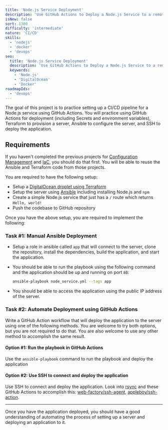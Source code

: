 ```yaml
---
title: 'Node.js Service Deployment'
description: 'Use GitHub Actions to Deploy a Node.js Service to a remote server'
isNew: false
sort: 1300
difficulty: 'intermediate'
nature: 'CI/CD'
skills:
  - 'nodejs'
  - 'docker'
  - 'devops'
seo:
  title: 'Node.js Service Deployment'
  description: 'Use GitHub Actions to Deploy a Node.js Service to a remote server'
  keywords:
    - 'Node.js'
    - 'DigitalOcean'
    - 'Docker'
roadmapIds:
  - 'devops'
---
```


The goal of this project is to practice setting up a CI/CD pipeline for a Node.js service using GitHub Actions. You will practice using GitHub Actions for deployment (including Secrets and environment variables), Terraform to provision a server, Ansible to configure the server, and SSH to deploy the application.

## Requirements

If you haven't completed the previous projects for [Configuration Management](/projects/configuration-management) and [IaC](/projects/iac-digitalocean), you should do that first. You will be able to reuse the Ansible and Terraform code from those projects.

You are required to have the following setup:

- Setup a [DigitalOcean droplet using Terraform](/projects/iac-digitalocean)
- Setup the server using [Ansible](/projects/configuration-management) including installing Node.js and `npm`
- Create a simple Node.js service that just has a `/` route which returns `Hello, world!`
- Push the codebase to GitHub repository

Once you have the above setup, you are required to implement the following:

### Task #1: Manual Ansible Deployment

- Setup a role in ansible called `app` that will connect to the server, clone the repository, install the dependencies, build the application, and start the application.
- You should be able to run the playbook using the following command and the application should be up and running on port `80`:

  ```bash
  ansible-playbook node_service.yml --tags app
  ```

- You should be able to access the application using the public IP address of the server.

### Task #2: Automate Deployment using GitHub Actions

Write a GitHub Action workflow that will deploy the application to the server using one of the following methods. You are welcome to try both options, but you are not required to do that. You are also welcome to use any other method to accomplish the same result.

#### Option #1: Run the playbook in GitHub Actions

Use the `ansible-playbook` command to run the playbook and deploy the application

#### Option #2: Use SSH to connect and deploy the application

Use SSH to connect and deploy the application. Look into [rsync](https://linux.die.net/man/1/rsync) and these GitHub Actions to accomplish this: [web-factory/ssh-agent](https://github.com/webfactory/ssh-agent), [appleboy/ssh-action](https://github.com/appleboy/ssh-action).

<hr />

Once you have the application deployed, you should have a good understanding of automating the process of setting up a server and deploying an application to it.
